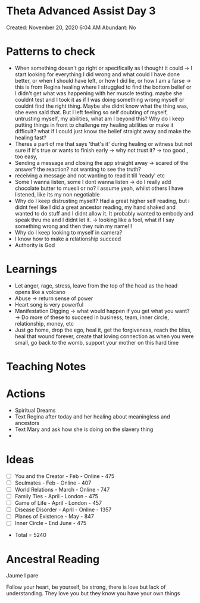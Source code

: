 # Theta Advanced Assist Day 3

Created: November 20, 2020 6:04 AM
Abundant: No

# Patterns to check

- When something doesn't go right or specifically as I thought it could → I start looking for everything I did wrong and what could I have done better, or when I should have left, or how I did lie, or how I am a farse → this is from Regina healing where I struggled to find the bottom belief or I didn't get what was happening with her muscle testing. maybe she couldnt test and I took it as if I was doing something wrong myself or couldnt find the right thing. Maybe she didnt know what the thing was, she even said that. But I left feeling so self doubting of myself, untrusting myself, my abilities, what am I beyond this? Why do I keep putting things in front to challenge my healing abilities or make it difficult? what if I could just know the belief straight away and make the healing fast?
- Theres a part of me that says 'that's it' during healing or witness but not sure if it's true or wants to finish early → why not trust it? → too good , too easy,
- Sending a message and closing the app straight away → scared of the answer? the reaction? not wanting to see the truth?
- receiving a message and not wanting to read it till 'ready' etc
- Some I wanna listen, some I dont wanna listen → do I really add chocolate butter to muesli or no? I assume yeah, whilst others I have listened, like its my non negotiable
- Why do I keep distrusting myself? Had a great higher self reading, but i didnt feel like I did a great ancestor reading, my hand shaked and wanted to do stuff and I didnt allow it. It probably wanted to embody and speak thru me and I didnt let it. → looking like a fool, what if I say something wrong and then they ruin my name!!!
- Why do I keep looking to myself in camera?
- I know how to make a relationship succeed
- Authority is God

# Learnings

- Let anger, rage, stress, leave from the top of the head as the head opens like a volcano
- Abuse → return sense of power
- Heart song is very powerful
- Manifestation Digging → what would happen if you get what you want? → Do more of these to succeed in business, team, inner circle, relationship, money, etc
- Just go home, drop the ego, heal it, get the forgiveness, reach the bliss, heal that wound forever, create that loving connection as when you were small, go back to the womb, support your mother on this hard time

# Teaching Notes

# Actions

- Spiritual Dreams
- Text Regina after today and her healing about meaningless and ancestors
- Text Mary and ask how she is doing on the slavery thing
- 

# Ideas

- [ ]  You and the Creator - Feb - Online - 475
- [ ]  Soulmates - Feb - Online - 407
- [ ]  World Relations - March - Online - 747
- [ ]  Family Ties - April - London - 475
- [ ]  Game of Life - April - London - 457
- [ ]  Disease Disorder - April - Online - 1357
- [ ]  Planes of Existence - May - 847
- [ ]  Inner Circle - End June - 475
- Total = 5240

# Ancestral Reading

Jaume I pare

Follow your heart, be yourself, be strong, there is love but lack of understanding. They love you but they know you have your own things